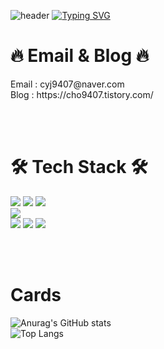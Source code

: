 ![header](https://capsule-render.vercel.app/api?type=waving&color=gradient&height=100&descSize=20&descAlignY=55&descAlign=55&animation=fadeIn)
[![Typing SVG](https://readme-typing-svg.demolab.com?font=Playpen+Sans&size=40&pause=1000&center=true&vCenter=true&random=false&width=600&height=150&lines=Welcome+to+yongju's+Github!%F0%9F%91%8B;Leaf%EC%97%90%EC%84%9C+Root%EB%A1%9C+%EB%8B%AC%EB%A0%A4%EA%B0%80%EB%8A%94+%EA%B0%9C%EB%B0%9C%EC%9E%90%F0%9F%8C%BF)](https://git.io/typing-svg)


# 🔥 Email & Blog 🔥 
<div>
  Email : cyj9407@naver.com <br>
  Blog : https://cho9407.tistory.com/<br>
</div>

<br><br>

# 🛠︎ Tech Stack 🛠︎ 
<div>
  <img src="https://img.shields.io/badge/javascript-F7DF1E?style=for-the-badge&logo=javascript&logoColor=black">
  <img src="https://img.shields.io/badge/react-61DAFB?style=for-the-badge&logo=react&logoColor=white">
  <img src="https://img.shields.io/badge/typescript-3178C6?style=for-the-badge&logo=typescript&logoColor=white">
<br>
  <img src="https://img.shields.io/badge/styledcomponents-DB7093?style=for-the-badge&logo=styledcomponents&logoColor=white">
<br>
  <img src="https://img.shields.io/badge/axios-5A29E4?style=for-the-badge&logo=axios&logoColor=white">
  <img src="https://img.shields.io/badge/recoil-3578E5?style=for-the-badge&logo=recoil&logoColor=white">
  <img src="https://img.shields.io/badge/pwa-5A0FC8?style=for-the-badge&logo=pwa&logoColor=white">
</div>


<br><br>

# Cards
![Anurag's GitHub stats](https://github-readme-stats.vercel.app/api?username=pizzaYami&show_icons=true&theme=swift)<br>
![Top Langs](https://github-readme-stats.vercel.app/api/top-langs/?username=anuraghazra&size_weight=0.5&count_weight=0.5&layout=compact)
</div>

